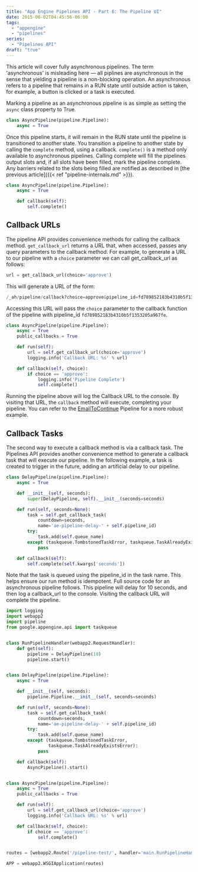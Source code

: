 ```yaml
---
title: "App Engine Pipelines API - Part 6: The Pipeline UI" 
date: 2015-06-02T04:45:56-06:00
tags: 
  - "appengine"
  - "pipelines"
series:
  - "Pipelines API"
draft: "true"
---
```


This article will cover fully asynchronous pipelines. The term 'asynchronous' is
misleading here — all piplines are asynchronous in the sense that yielding a
pipeline is a non-blocking operation. An asynchronous refers to a
pipeline that remains in a RUN state until outside action is taken, for example,
a button is clicked or a task is executed.

Marking a pipeline as an asynchronous pipeline is as simple as setting the
`async` class property to True.

```python
class AsyncPipeline(pipeline.Pipeline):
    async = True
```

Once this pipeline starts, it will remain in the RUN state until the pipeline is
transitioned to another state. You transition a pipeline to another state by
calling the `complete` method, using a callback. `complete()` is a
method only available to asynchronous pipelines. Calling complete will fill the
pipelines output slots and, if all slots have been filled, mark the pipeline
complete. Any barriers related to the slots being filled are notified as
described in [the previous article]({{< ref "pipeline-internals.md" >}}).

```python
class AsyncPipeline(pipeline.Pipeline):
    async = True

    def callback(self):
        self.complete()
```

## Callback URLs

The pipeline API provides convenience methods for calling the callback method.
`get_callback_url` returns a URL that, when accessed, passes any query
parameters to the callback method. For example, to generate a URL to our
pipeline with a `choice` parameter we can call get_callback_url as follows:

```python
url = get_callback_url(choice='approve')
```

This will generate a URL of the form:

```python
/_ah/pipeline/callback?choice=approve&pipeline_id=fd789852183b4310b5f1353205a967fe
```

Accessing this URL will pass the `choice` parameter to the callback function of
the pipeline with pipeline_id `fd789852183b4310b5f1353205a967fe`.

```python
class AsyncPipeline(pipeline.Pipeline):
    async = True
    public_callbacks = True

    def run(self):
        url = self.get_callback_url(choice='approve')
        logging.info('Callback URL: %s' % url)

    def callback(self, choice):
        if choice == 'approve':
            logging.info('Pipeline Complete')
            self.complete()
```

Running the pipeline above will log the Callback URL to the console. By visiting
that URL, the `callback` method will execute, completing your pipeline. You can
refer to the [EmailToContinue](https://github.com/GoogleCloudPlatform/appengine-pipelines/blob/master/python/src/pipeline/common.py) Pipeline for a more robust example.

## Callback Tasks

The second way to execute a callback method is via a callback task. The
Pipelines API provides another convenience method to generate a callback task
that will execute our pipeline. In the following example, a task is created to
trigger in the future, adding an artificial delay to our pipeline.

```python
class DelayPipeline(pipeline.Pipeline):
    async = True

    def __init__(self, seconds):
        super(DelayPipeline, self).__init__(seconds=seconds)

    def run(self, seconds=None):
        task = self.get_callback_task(
            countdown=seconds,
            name='ae-pipeline-delay-' + self.pipeline_id)
        try:
            task.add(self.queue_name)
        except (taskqueue.TombstonedTaskError, taskqueue.TaskAlreadyExistsError):
            pass

    def callback(self):
        self.complete(self.kwargs['seconds'])
```

Note that the task is queued using the pipeline_id in the task name. This helps
ensure our run method is idempotent. Full source code for an asynchronous
pipeline follows. This pipeline will delay for 10 seconds, and then log a
callback_url to the console. Visiting the callback URL will complete the
pipeline.

```python
import logging
import webapp2
import pipeline
from google.appengine.api import taskqueue


class RunPipelineHandler(webapp2.RequestHandler):
    def get(self):
        pipeline = DelayPipeline(10)
        pipeline.start()


class DelayPipeline(pipeline.Pipeline):
    async = True

    def __init__(self, seconds):
        pipeline.Pipeline.__init__(self, seconds=seconds)

    def run(self, seconds=None):
        task = self.get_callback_task(
            countdown=seconds,
            name='ae-pipeline-delay-' + self.pipeline_id)
        try:
            task.add(self.queue_name)
        except (taskqueue.TombstonedTaskError,
                taskqueue.TaskAlreadyExistsError):
            pass

    def callback(self):
        AsyncPipeline().start()


class AsyncPipeline(pipeline.Pipeline):
    async = True
    public_callbacks = True

    def run(self):
        url = self.get_callback_url(choice='approve')
        logging.info('Callback URL: %s' % url)

    def callback(self, choice):
        if choice == 'approve':
            self.complete()


routes = [webapp2.Route('/pipeline-test/', handler='main.RunPipelineHandler')]

APP = webapp2.WSGIApplication(routes)
```
